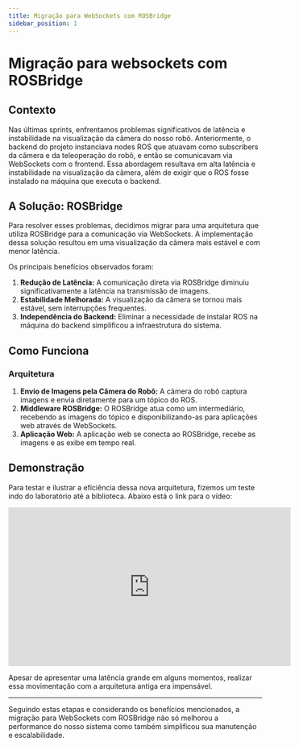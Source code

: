 ```yaml
---
title: Migração para WebSockets com ROSBridge
sidebar_position: 1
---
```


# Migração para websockets com ROSBridge

## Contexto

Nas últimas sprints, enfrentamos problemas significativos de latência e instabilidade na visualização da câmera do nosso robô. Anteriormente, o backend do projeto instanciava nodes ROS que atuavam como subscribers da câmera e da teleoperação do robô, e então se comunicavam via WebSockets com o frontend. Essa abordagem resultava em alta latência e instabilidade na visualização da câmera, além de exigir que o ROS fosse instalado na máquina que executa o backend.

## A Solução: ROSBridge

Para resolver esses problemas, decidimos migrar para uma arquitetura que utiliza ROSBridge para a comunicação via WebSockets. A implementação dessa solução resultou em uma visualização da câmera mais estável e com menor latência.

Os principais benefícios observados foram:

1. **Redução de Latência:** A comunicação direta via ROSBridge diminuiu significativamente a latência na transmissão de imagens.
2. **Estabilidade Melhorada:** A visualização da câmera se tornou mais estável, sem interrupções frequentes.
3. **Independência do Backend:** Eliminar a necessidade de instalar ROS na máquina do backend simplificou a infraestrutura do sistema.

## Como Funciona

### Arquitetura

1. **Envio de Imagens pela Câmera do Robô:** A câmera do robô captura imagens e envia diretamente para um tópico do ROS.
2. **Middleware ROSBridge:** O ROSBridge atua como um intermediário, recebendo as imagens do tópico e disponibilizando-as para aplicações web através de WebSockets.
3. **Aplicação Web:** A aplicação web se conecta ao ROSBridge, recebe as imagens e as exibe em tempo real.

## Demonstração

Para testar e ilustrar a eficiência dessa nova arquitetura, fizemos um teste indo do laboratório até a biblioteca. Abaixo está o link para o vídeo:

<iframe width="560" height="315" src="https://www.youtube.com/embed/KSn_qqKmkII?si=MUpYGWARh5Fxo90e" title="YouTube video player" frameborder="0" allow="accelerometer; autoplay; clipboard-write; encrypted-media; gyroscope; picture-in-picture; web-share" referrerpolicy="strict-origin-when-cross-origin" allowfullscreen></iframe>

Apesar de apresentar uma latência grande em alguns momentos, realizar essa movimentação com a arquitetura antiga era impensável.

---

Seguindo estas etapas e considerando os benefícios mencionados, a migração para WebSockets com ROSBridge não só melhorou a performance do nosso sistema como também simplificou sua manutenção e escalabilidade.
